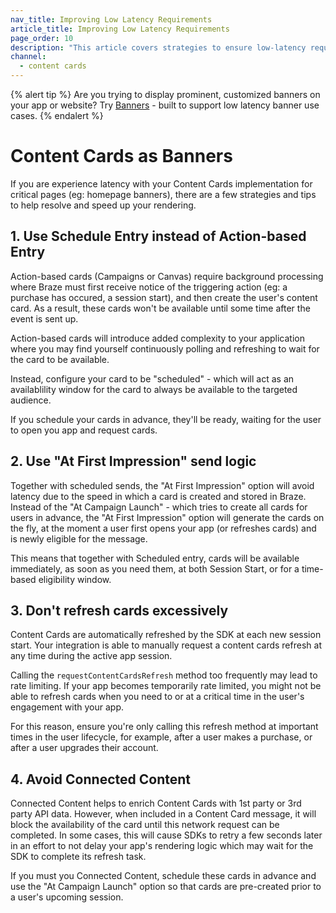 ```yaml
---
nav_title: Improving Low Latency Requirements
article_title: Improving Low Latency Requirements
page_order: 10
description: "This article covers strategies to ensure low-latency requirements are met with Content Cards."
channel:
  - content cards
---
```


{% alert tip %}
Are you trying to display prominent, customized banners on your app or website? Try [Banners](#todo) - built to support low latency banner use cases.
{% endalert %}

# Content Cards as Banners

If you are experience latency with your Content Cards implementation for critical pages (eg: homepage banners), there are a few strategies and tips to help resolve and speed up your rendering.

## 1. Use Schedule Entry instead of Action-based Entry

Action-based cards (Campaigns or Canvas) require background processing where Braze must first receive notice of the triggering action (eg: a purchase has occured, a session start), and then create the user's content card. As a result, these cards won't be available until some time after the event is sent up.

Action-based cards will introduce added complexity to your application where you may find yourself continuously polling and refreshing to wait for the card to be available.

Instead, configure your card to be "scheduled" - which will act as an availablility window for the card to always be available to the targeted audience.

If you schedule your cards in advance, they'll be ready, waiting for the user to open you app and request cards.

## 2. Use "At First Impression" send logic

Together with scheduled sends, the "At First Impression" option will avoid latency due to the speed in which a card is created and stored in Braze. Instead of the "At Campaign Launch" - which tries to create all cards for users in advance, the "At First Impression" option will generate the cards on the fly, at the moment a user first opens your app (or refreshes cards) and is newly eligible for the message.

This means that together with Scheduled entry, cards will be available immediately, as soon as you need them, at both Session Start, or for a time-based eligibility window.

## 3. Don't refresh cards excessively

Content Cards are automatically refreshed by the SDK at each new session start. Your integration is able to manually request a content cards refresh at any time during the active app session.

Calling the `requestContentCardsRefresh` method too frequently may lead to rate limiting. If your app becomes temporarily rate limited, you might not be able to refresh cards when you need to or at a critical time in the user's engagement with your app.

For this reason, ensure you're only calling this refresh method at important times in the user lifecycle, for example, after a user makes a purchase, or after a user upgrades their account.

## 4. Avoid Connected Content

Connected Content helps to enrich Content Cards with 1st party or 3rd party API data. However, when included in a Content Card message, it will block the availability of the card until this network request can be completed. In some cases, this will cause SDKs to retry a few seconds later in an effort to not delay your app's rendering logic which may wait for the SDK to complete its refresh task.

If you must you Connected Content, schedule these cards in advance and use the "At Campaign Launch" option so that cards are pre-created prior to a user's upcoming session.
